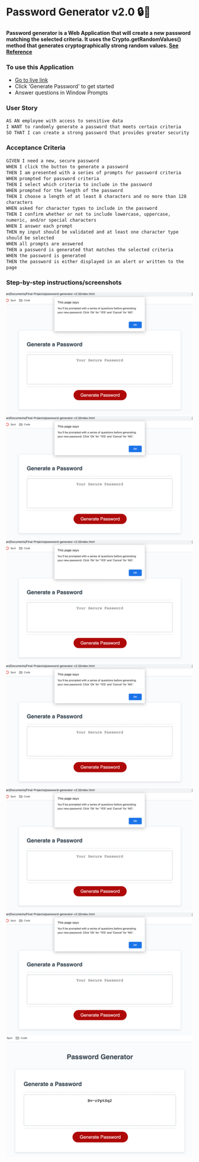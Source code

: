 # Password Generator v2.0 :lock::jack_o_lantern:

#### Password generator is a Web Application that will create a new password matching the selected criteria. It uses the Crypto.getRandomValues() method that generates cryptographically strong random values. [See Reference](https://developer.mozilla.org/en-US/docs/Web/API/Crypto/getRandomValues)

### To use this Application

- [Go to live link](https://whispering-depths-44425.herokuapp.com/)
- Click 'Generate Password' to get started
- Answer questions in Window Prompts

### User Story

```
AS AN employee with access to sensitive data
I WANT to randomly generate a password that meets certain criteria
SO THAT I can create a strong password that provides greater security
```

### Acceptance Criteria

```
GIVEN I need a new, secure password
WHEN I click the button to generate a password
THEN I am presented with a series of prompts for password criteria
WHEN prompted for password criteria
THEN I select which criteria to include in the password
WHEN prompted for the length of the password
THEN I choose a length of at least 8 characters and no more than 128 characters
WHEN asked for character types to include in the password
THEN I confirm whether or not to include lowercase, uppercase, numeric, and/or special characters
WHEN I answer each prompt
THEN my input should be validated and at least one character type should be selected
WHEN all prompts are answered
THEN a password is generated that matches the selected criteria
WHEN the password is generated
THEN the password is either displayed in an alert or written to the page
```
### Step-by-step instructions/screenshots

![](./assets/img/2022-04-22-07-18-44.png)
![](./assets/img/2022-04-22-07-19-02.png)
![](./assets/img/2022-04-22-07-19-18.png)
![](./assets/img/2022-04-22-07-19-29.png)
![](./assets/img/2022-04-22-07-19-45.png)
![](./assets/img/2022-04-22-07-19-57.png)
![](./assets/img/2022-04-22-07-20-12.png)